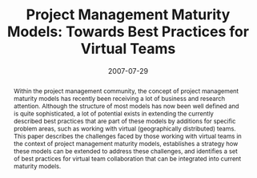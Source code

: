 ---
abstract: Within the project management community, the  concept of project management
  maturity models has recently  been receiving a lot of business and research attention.
  Although  the structure of most models has now been well defined and is  quite sophisticated,
  a lot of potential exists in extending the  currently described best practices that
  are part of these models  by additions for specific problem areas, such as working
  with  virtual (geographically distributed) teams.  This paper describes the challenges
  faced by those working  with virtual teams in the context of project management  maturity
  models, establishes a strategy how these models can be  extended to address these
  challenges, and identifies a set of best  practices for virtual team collaboration
  that can be integrated  into current maturity models.
authors:
- Martin Pazderka
- Thomas Grechenig
date: '2007-07-29'
featured: false
publication_types:
- '0'
publishDate: '2007-07-29'
title: 'Project Management Maturity Models: Towards Best Practices for Virtual Teams'
url_pdf: ''
---
